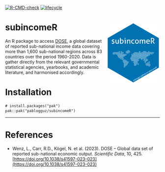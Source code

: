 
<!-- badges: start -->
[![R-CMD-check](https://github.com/pablogguz/subincomeR/actions/workflows/R-CMD-check.yaml/badge.svg)](https://github.com/pablogguz/subincomeR/actions/workflows/R-CMD-check.yaml) [![lifecycle](https://img.shields.io/badge/lifecycle-experimental-orange.svg)](https://shields.io/)
<!-- badges: end -->

# subincomeR <a href="https://pablogguz.github.io/subincomeR/"><img src="man/figures/logo.png" align="right" height="200" alt="subincomeR website" /></a>

An R package to access [DOSE](https://www.nature.com/articles/s41597-023-02323-8), a global dataset of reported sub-national income data covering more than 1,600 sub-national regions across 83 countries over the period 1960-2020. Data is gather directly from the relevant governmental statistical agencies, yearbooks, and academic literature, and harmonised accordingly. 

# Installation 

```
# install.packages("pak")
pak::pak("pablogguz/subincomeR")
```

-----------------------------------------------------------------

# References 

- Wenz, L., Carr, R.D., Kögel, N. et al. (2023). DOSE – Global data set of reported sub-national economic output. *Scientific Data*, 10, 425. [https://doi.org/10.1038/s41597-023-023](https://doi.org/10.1038/s41597-023-023)

